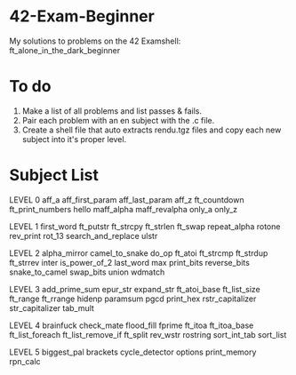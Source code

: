 # 42-Exam-Beginner
My solutions to problems on the 42 Examshell: ft_alone_in_the_dark_beginner

# To do
1. Make a list of all problems and list passes & fails.
2. Pair each problem with an en subject with the .c file.
3. Create a shell file that auto extracts rendu.tgz files and copy each new subject into it's proper level.

# Subject List

LEVEL 0
aff_a
aff_first_param
aff_last_param
aff_z
ft_countdown
ft_print_numbers
hello
maff_alpha
maff_revalpha
only_a
only_z

LEVEL 1
first_word
ft_putstr
ft_strcpy
ft_strlen
ft_swap
repeat_alpha
rotone
rev_print
rot_13
search_and_replace
ulstr

LEVEL 2
alpha_mirror
camel_to_snake
do_op
ft_atoi
ft_strcmp
ft_strdup
ft_strrev
inter
is_power_of_2
last_word
max
print_bits
reverse_bits
snake_to_camel
swap_bits
union
wdmatch

LEVEL 3
add_prime_sum
epur_str
expand_str
ft_atoi_base
ft_list_size
ft_range
ft_rrange
hidenp
paramsum
pgcd
print_hex
rstr_capitalizer
str_capitalizer
tab_mult

LEVEL 4
brainfuck
check_mate
flood_fill
fprime
ft_itoa
ft_itoa_base
ft_list_foreach
ft_list_remove_if
ft_split
rev_wstr
rostring
sort_int_tab
sort_list

LEVEL 5
biggest_pal
brackets
cycle_detector
options
print_memory
rpn_calc
